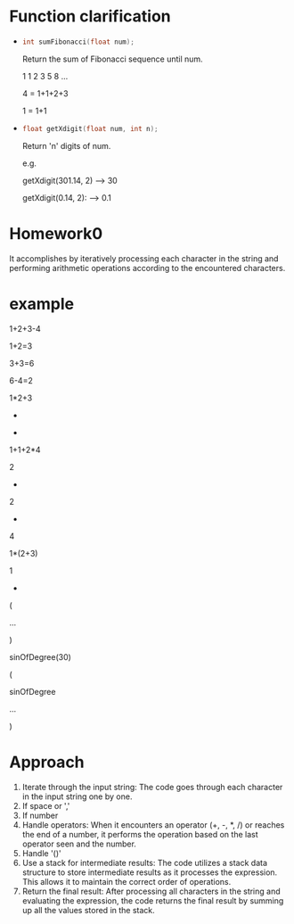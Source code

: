 # Function clarification

- ```c
  int sumFibonacci(float num);
  ```

  Return the sum of Fibonacci sequence until num.

  1 1 2 3 5 8 ...
  
  4 = 1+1+2+3
  
  1 = 1+1
  
- ```c
  float getXdigit(float num, int n);
  ```

  Return 'n' digits of num.

  e.g. 

  getXdigit(301.14, 2) -->	30
  
  getXdigit(0.14, 2): 	  -->	0.1

# Homework0

It accomplishes by iteratively processing each character in the string and performing arithmetic operations according to the encountered characters.

# example

1+2+3-4

1+2=3

3+3=6

6-4=2



1*2+3

*

+



1+1+2*4

2

+

2

*

4



1*(2+3)

1

*

(

...

)



sinOfDegree(30)

(

sinOfDegree

...

)

# Approach

1. Iterate through the input string: The code goes through each character in the input string one by one.
2. If space or ','
3. If number
4. Handle operators: When it encounters an operator (+, -, *, /) or reaches the end of a number, it performs the operation based on the last operator seen and the number.
5. Handle '()'
6. Use a stack for intermediate results: The code utilizes a stack data structure to store intermediate results as it processes the expression. This allows it to maintain the correct order of operations.
7. Return the final result: After processing all characters in the string and evaluating the expression, the code returns the final result by summing up all the values stored in the stack.
